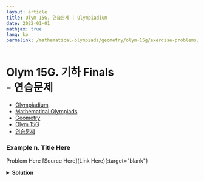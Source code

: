 ```yaml
---
layout: article
title: Olym 15G. 연습문제 | Olympiadium
date: 2022-01-01
mathjax: true
lang: ko
permalink: /mathematical-olympiads/geometry/olym-15g/exercise-problems/
---
```

# Olym 15G. 기하 Finals <br> <ssup> - 연습문제</ssup>

<ul class="breadcrumb">
	<li><a href="{{ site.url }}">Olympiadium</a></li> 
	<li><a href="{{ site.url }}mathematical-olympiads/">Mathematical Olympiads</a></li> 
	<li><a href="{{ site.url }}mathematical-olympiads/geometry/">Geometry</a></li> 
	<li><a href="{{ site.url }}mathematical-olympiads/geometry/olym-15g/">Olym 15G</a></li> 
	<li><a href="{{ site.url }}mathematical-olympiads/geometry/olym-15g/exercise-problems/">연습문제</a></li>
</ul>

### Example n. Title Here
<skyblueboard> Problem Here </skyblueboard>
[Source Here](Link Here){:target="blank"}
<pinkborder><details>
<summary><b>Solution</b></summary>
Solution Here. 
</details></pinkborder>


